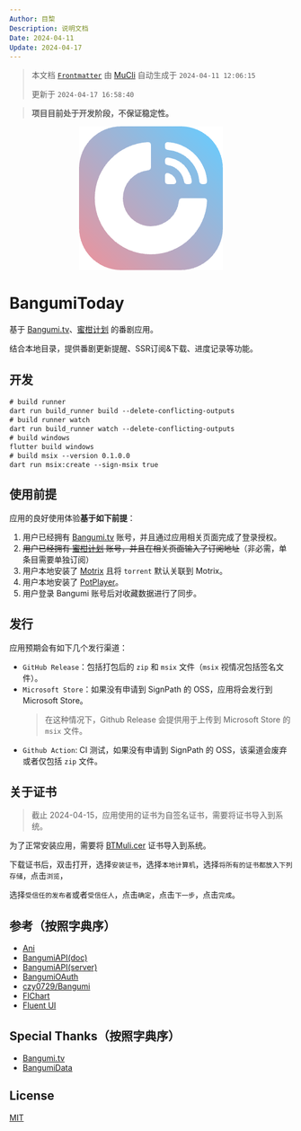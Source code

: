 ```yaml
---
Author: 目棃
Description: 说明文档
Date: 2024-04-11
Update: 2024-04-17
---
```


> 本文档 [`Frontmatter`](https://github.com/BTMuli/MuCli#Frontmatter) 由 [MuCli](https://github.com/BTMuli/Mucli) 自动生成于 `2024-04-11 12:06:15`
>
> 更新于 `2024-04-17 16:58:40`

> **项目目前处于开发阶段，不保证稳定性。**

<div align="center">
	<img alt="logo" src="./assets/images/logo.png" width="256" />
</div>

# BangumiToday 

基于 [Bangumi.tv](https://bangumi.tv)、[蜜柑计划](https://mikanani.hacgn.fun/) 的番剧应用。

结合本地目录，提供番剧更新提醒、SSR订阅&下载、进度记录等功能。

## 开发

```shell
# build runner
dart run build_runner build --delete-conflicting-outputs
# build runner watch
dart run build_runner watch --delete-conflicting-outputs
# build windows
flutter build windows
# build msix --version 0.1.0.0
dart run msix:create --sign-msix true
```

## 使用前提

应用的良好使用体验**基于如下前提**：

1. 用户已经拥有 [Bangumi.tv](https://bangumi.tv) 账号，并且通过应用相关页面完成了登录授权。
2. ~~用户已经拥有 [蜜柑计划](https://mikanani.hacgn.fun/) 账号，并且在相关页面输入了订阅地址~~（非必需，单条目需要单独订阅）
3. 用户本地安装了 [Motrix](https://motrix.app/) 且将 `torrent` 默认关联到 Motrix。
4. 用户本地安装了 [PotPlayer](https://potplayer.daum.net/)。
5. 用户登录 Bangumi 账号后对收藏数据进行了同步。

## 发行

应用预期会有如下几个发行渠道：

- `GitHub Release`：包括打包后的 `zip` 和 `msix` 文件（`msix` 视情况包括签名文件）。
- `Microsoft Store`：如果没有申请到 SignPath 的 OSS，应用将会发行到 Microsoft Store。
  > 在这种情况下，Github Release 会提供用于上传到 Microsoft Store 的 `msix` 文件。
- `Github Action`: CI 测试，如果没有申请到 SignPath 的 OSS，该渠道会废弃或者仅包括 `zip` 文件。

## 关于证书

> 截止 2024-04-15，应用使用的证书为自签名证书，需要将证书导入到系统。

为了正常安装应用，需要将 [BTMuli.cer](./BTMuli.cer) 证书导入到系统。

下载证书后，双击打开，选择`安装证书`，选择`本地计算机`，选择`将所有的证书都放入下列存储`，点击`浏览`，

选择`受信任的发布者`或者`受信任人`，点击`确定`，点击`下一步`，点击`完成`。

## 参考（按照字典序）

- [Ani](https://github.com/open-ani/ani)
- [BangumiAPI(doc)](https://bangumi.github.io/api/)
- [BangumiAPI(server)](https://github.com/bangumi/server)
- [BangumiOAuth](https://github.com/bangumi/api/blob/master/docs-raw/How-to-Auth.md)
- [czy0729/Bangumi](https://github.com/czy0729/Bangumi)
- [FlChart](https://app.flchart.dev/)
- [Fluent UI](https://bdlukaa.github.io/fluent_ui/)

## Special Thanks（按照字典序）

- [Bangumi.tv](https://bangumi.tv)
- [BangumiData](https://github.com/bangumi-data/bangumi-data)

## License

[MIT](LICENSE)
